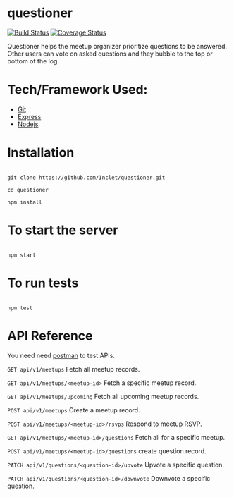 # questioner

[![Build Status](https://travis-ci.com/Karlmusingo/questioner.svg?branch=develop)](https://travis-ci.com/Karlmusingo/questioner) [![Coverage Status](https://coveralls.io/repos/github/Karlmusingo/questioner/badge.svg?branch=develop)](https://coveralls.io/github/Karlmusingo/questioner?branch=develop)

Questioner helps the meetup organizer prioritize questions to be answered. Other users can vote on asked questions and they bubble to the top or bottom of the log.

# Tech/Framework Used:
* [Git](https://git-scm.com/downloads)
* [Express](https://expressjs.com/)
* [Nodejs](https://nodejs.org/en/)

# Installation
```

git clone https://github.com/Inclet/questioner.git

cd questioner

npm install

```
# To start the server
```

npm start

```
# To run tests
```

npm test

```
# API Reference
You need need [postman](https://chrome.google.com/webstore/detail/postman/fhbjgbiflinjbdggehcddcbncdddomop//%40) to test APIs.

` GET api/v1/meetups ` Fetch all meetup records.

` GET api/v1/meetups/<meetup-id> ` Fetch a specific meetup record.

` GET api/v1/meetups/upcoming ` Fetch all upcoming meetup records.

` POST api/v1/meetups ` Create a meetup record.

` POST api/v1/meetups/<meetup-id>/rsvps ` Respond to meetup RSVP.

` GET api/v1/meetups/<meetup-id>/questions ` Fetch all for a specific meetup.

` POST api/v1/meetups/<meetup-id>/questions ` create question record.

` PATCH api/v1/questions/<question-id>/upvote ` Upvote a specific question.

` PATCH api/v1/questions/<question-id>/downvote ` Downvote a specific question.

